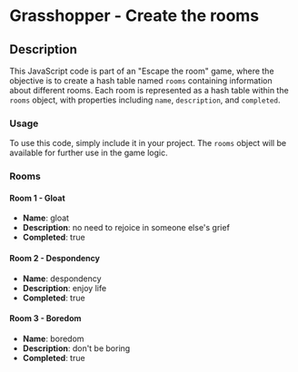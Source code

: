# Grasshopper - Create the rooms

## Description

This JavaScript code is part of an "Escape the room" game, where the objective is to create a hash table named `rooms` containing information about different rooms. Each room is represented as a hash table within the `rooms` object, with properties including `name`, `description`, and `completed`.

### Usage

To use this code, simply include it in your project. The `rooms` object will be available for further use in the game logic.

### Rooms

#### Room 1 - Gloat
- **Name**: gloat
- **Description**: no need to rejoice in someone else's grief
- **Completed**: true

#### Room 2 - Despondency
- **Name**: despondency
- **Description**: enjoy life
- **Completed**: true

#### Room 3 - Boredom
- **Name**: boredom
- **Description**: don't be boring
- **Completed**: true

